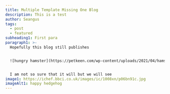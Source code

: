 ```yaml
---
title: Multiple Template Missing One Blog
description: This is a test
author: Seangus
tags:
  - post
  - featured
subheading1: First para
paragraph1: >-
  Hopefully this blog still publishes


  ![hungry hamster](https://petkeen.com/wp-content/uploads/2021/04/hamster-eating4-pixabay.webp "Hungry hamster")


  I am not so sure that it will but we will see
image1: https://ichef.bbci.co.uk/images/ic/1008xn/p06bn91c.jpg
imageAlt1: happy hedgehog
---
```

